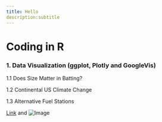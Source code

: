 ```yaml
---
title: Hello
description:subtitle
---
```


# Coding in R

### 1. Data Visualization (ggplot, Plotly and GoogleVis)

1.1 Does Size Matter in Batting?

1.2 Continental US Climate Change

1.3 Alternative Fuel Stations






[Link](url) and ![Image](src)
```

